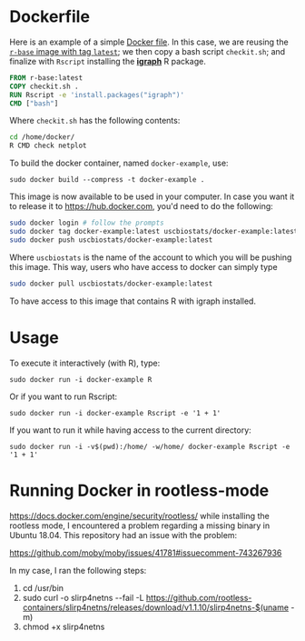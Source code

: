 # Dockerfile

Here is an example of a simple [Docker file](https://docs.docker.com/engine/reference/builder/).
In this case, we are reusing the [`r-base` image with tag `latest`](https://hub.docker.com/_/r-base);
we then copy a bash script `checkit.sh`; and finalize with `Rscript` installing
the [**igraph**](https://cran.r-project.org/package=igraph) R package.

```Dockerfile
FROM r-base:latest
COPY checkit.sh .
RUN Rscript -e 'install.packages("igraph")'
CMD ["bash"]
```

Where `checkit.sh` has the following contents:

```bash
cd /home/docker/
R CMD check netplot
```

To build the docker container, named `docker-example`, use:

```
sudo docker build --compress -t docker-example .
```

This image is now available to be used in your computer. In case you want it
to release it to https://hub.docker.com, you'd need to do the following:

```bash
sudo docker login # follow the prompts
sudo docker tag docker-example:latest uscbiostats/docker-example:latest
sudo docker push uscbiostats/docker-example:latest
```

Where `uscbiostats` is the name of the account to which you will be pushing this
image. This way, users who have access to docker can simply type

```bash
sudo docker pull uscbiostats/docker-example:latest
```

To have access to this image that contains R with igraph installed.

# Usage

To execute it interactively (with R), type:

```
sudo docker run -i docker-example R
```

Or if you want to run Rscript:

```
sudo docker run -i docker-example Rscript -e '1 + 1'
```

If you want to run it while having access to the current directory:

```
sudo docker run -i -v$(pwd):/home/ -w/home/ docker-example Rscript -e '1 + 1'
```

# Running Docker in rootless-mode

https://docs.docker.com/engine/security/rootless/ while installing the rootless
mode, I encountered a problem regarding a missing binary in Ubuntu 18.04. This
repository had an issue with the problem:

https://github.com/moby/moby/issues/41781#issuecomment-743267936

In my case, I ran the following steps:

1. cd /usr/bin
2. sudo curl -o slirp4netns --fail -L https://github.com/rootless-containers/slirp4netns/releases/download/v1.1.10/slirp4netns-$(uname -m)
3. chmod +x slirp4netns


